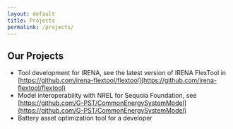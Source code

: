 ```yaml
---
layout: default
title: Projects
permalink: /projects/
---
```


## Our Projects

- Tool development for IRENA, see the latest version of IRENA FlexTool in [https://github.com/irena-flextool/flextool](https://github.com/irena-flextool/flextool)
- Model interoperability with NREL for Sequoia Foundation, see [https://github.com/G-PST/CommonEnergySystemModel](https://github.com/G-PST/CommonEnergySystemModel)
- Battery asset optimization tool for a developer
